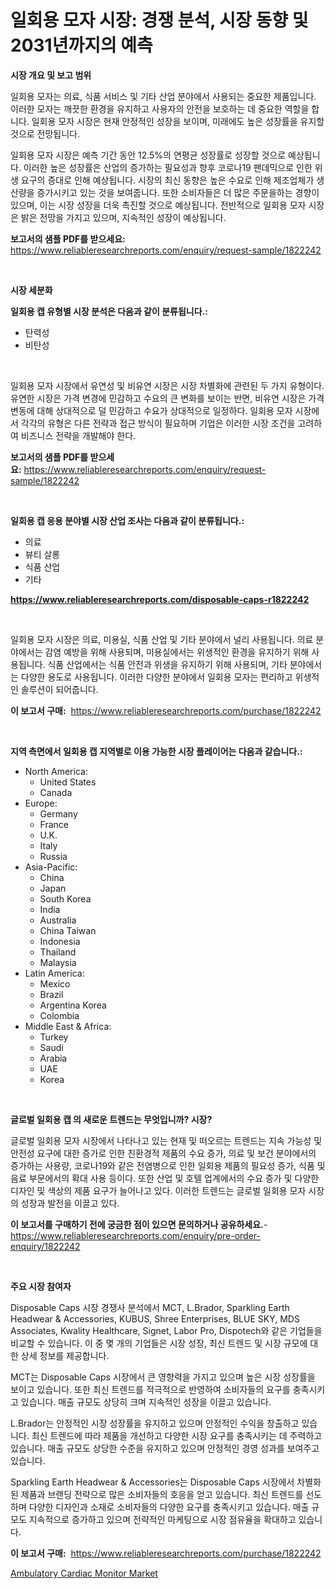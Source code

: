<p><h1>일회용 모자 시장: 경쟁 분석, 시장 동향 및 2031년까지의 예측</h1></p><p><strong>시장 개요 및 보고 범위</strong></p>
<p><p>일회용 모자는 의료, 식품 서비스 및 기타 산업 분야에서 사용되는 중요한 제품입니다. 이러한 모자는 깨끗한 환경을 유지하고 사용자의 안전을 보호하는 데 중요한 역할을 합니다. 일회용 모자 시장은 현재 안정적인 성장을 보이며, 미래에도 높은 성장률을 유지할 것으로 전망됩니다. </p><p>일회용 모자 시장은 예측 기간 동안 12.5%의 연평균 성장률로 성장할 것으로 예상됩니다. 이러한 높은 성장률은 산업의 증가하는 필요성과 향후 코로나19 팬데믹으로 인한 위생 요구의 증대로 인해 예상됩니다. 시장의 최신 동향은 높은 수요로 인해 제조업체가 생산량을 증가시키고 있는 것을 보여줍니다. 또한 소비자들은 더 많은 주문을하는 경향이 있으며, 이는 시장 성장을 더욱 촉진할 것으로 예상됩니다. 전반적으로 일회용 모자 시장은 밝은 전망을 가지고 있으며, 지속적인 성장이 예상됩니다.</p></p>
<p><strong>보고서의 샘플 PDF를 받으세요:</strong> <a href="https://www.reliableresearchreports.com/enquiry/request-sample/1822242">https://www.reliableresearchreports.com/enquiry/request-sample/1822242</a></p>
<p>&nbsp;</p>
<p><strong>시장 세분화</strong></p>
<p><strong>일회용 캡 유형별 시장 분석은 다음과 같이 분류됩니다.:</strong></p>
<p><ul><li>탄력성</li><li>비탄성</li></ul></p>
<p>&nbsp;</p>
<p><p>일회용 모자 시장에서 유연성 및 비유연 시장은 시장 차별화에 관련된 두 가지 유형이다. 유연한 시장은 가격 변경에 민감하고 수요의 큰 변화를 보이는 반면, 비유연 시장은 가격 변동에 대해 상대적으로 덜 민감하고 수요가 상대적으로 일정하다. 일회용 모자 시장에서 각각의 유형은 다른 전략과 접근 방식이 필요하며 기업은 이러한 시장 조건을 고려하여 비즈니스 전략을 개발해야 한다.</p></p>
<p><strong>보고서의 샘플 PDF를 받으세요:</strong>&nbsp;<a href="https://www.reliableresearchreports.com/enquiry/request-sample/1822242">https://www.reliableresearchreports.com/enquiry/request-sample/1822242</a></p>
<p>&nbsp;</p>
<p><strong> 일회용 캡 응용 분야별 시장 산업 조사는 다음과 같이 분류됩니다.:</strong></p>
<p><ul><li>의료</li><li>뷰티 살롱</li><li>식품 산업</li><li>기타</li></ul></p>
<p><strong><a href="https://www.reliableresearchreports.com/disposable-caps-r1822242">https://www.reliableresearchreports.com/disposable-caps-r1822242</a></strong></p>
<p>&nbsp;</p>
<p><p>일회용 모자 시장은 의료, 미용실, 식품 산업 및 기타 분야에서 널리 사용됩니다. 의료 분야에서는 감염 예방을 위해 사용되며, 미용실에서는 위생적인 환경을 유지하기 위해 사용됩니다. 식품 산업에서는 식품 안전과 위생을 유지하기 위해 사용되며, 기타 분야에서는 다양한 용도로 사용됩니다. 이러한 다양한 분야에서 일회용 모자는 편리하고 위생적인 솔루션이 되어줍니다.</p></p>
<p><strong>이 보고서 구매:</strong>&nbsp; <a href="https://www.reliableresearchreports.com/purchase/1822242">https://www.reliableresearchreports.com/purchase/1822242</a></p>
<p>&nbsp;</p>
<p><strong>지역 측면에서 일회용 캡 지역별로 이용 가능한 시장 플레이어는 다음과 같습니다.:</strong></p>
<p><ul>
    <li>
        North America:
        <ul>
            <li>United States</li>
            <li>Canada</li>
        </ul>
    </li>
    <li>
        Europe:
        <ul>
            <li>Germany</li>
            <li>France</li>
            <li>U.K.</li>
            <li>Italy</li>
            <li>Russia</li>
        </ul>
    </li>
    <li>
        Asia-Pacific:
        <ul>
            <li>China</li>
            <li>Japan</li>
            <li>South Korea</li>
            <li>India</li>
            <li>Australia</li>
            <li>China Taiwan</li>
            <li>Indonesia</li>
            <li>Thailand</li>
            <li>Malaysia</li>
        </ul>
    </li>
    <li>
        Latin America:
        <ul>
            <li>Mexico</li>
            <li>Brazil</li>
            <li>Argentina Korea</li>
            <li>Colombia</li>
        </ul>
    </li>
    <li>
        Middle East & Africa:
        <ul>
            <li>Turkey</li>
            <li>Saudi</li>
            <li>Arabia</li>
            <li>UAE</li>
            <li>Korea</li>
        </ul>
    </li>
    </ul></p>
<p>&nbsp;</p>
<p><strong>글로벌 일회용 캡 의 새로운 트렌드는 무엇입니까? 시장?</strong></p>
<p><p>글로벌 일회용 모자 시장에서 나타나고 있는 현재 및 떠오르는 트렌드는 지속 가능성 및 안전성 요구에 대한 증가로 인한 친환경적 제품의 수요 증가, 의료 및 보건 분야에서의 증가하는 사용량, 코로나19와 같은 전염병으로 인한 일회용 제품의 필요성 증가, 식품 및 음료 부문에서의 확대 사용 등이다. 또한 산업 및 호텔 업계에서의 수요 증가 및 다양한 디자인 및 색상의 제품 요구가 늘어나고 있다. 이러한 트렌드는 글로벌 일회용 모자 시장의 성장과 발전을 이끌고 있다.</p></p>
<p><strong>이 보고서를 구매하기 전에 궁금한 점이 있으면 문의하거나 공유하세요.</strong>- <a href="https://www.reliableresearchreports.com/enquiry/pre-order-enquiry/1822242">https://www.reliableresearchreports.com/enquiry/pre-order-enquiry/1822242</a></p>
<p>&nbsp;</p>
<p><strong>주요 시장 참여자</strong></p>
<p><p>Disposable Caps 시장 경쟁사 분석에서 MCT, L.Brador, Sparkling Earth Headwear & Accessories, KUBUS, Shree Enterprises, BLUE SKY, MDS Associates, Kwality Healthcare, Signet, Labor Pro, Dispotech와 같은 기업들을 비교할 수 있습니다. 이 중 몇 개의 기업들은 시장 성장, 최신 트렌드 및 시장 규모에 대한 상세 정보를 제공합니다. </p><p>MCT는 Disposable Caps 시장에서 큰 영향력을 가지고 있으며 높은 시장 성장률을 보이고 있습니다. 또한 최신 트렌드를 적극적으로 반영하여 소비자들의 요구를 충족시키고 있습니다. 매출 규모도 상당히 크며 지속적인 성장을 이끌고 있습니다. </p><p>L.Brador는 안정적인 시장 성장률을 유지하고 있으며 안정적인 수익을 창출하고 있습니다. 최신 트렌드에 따라 제품을 개선하고 다양한 시장 요구를 충족시키는 데 주력하고 있습니다. 매출 규모도 상당한 수준을 유지하고 있으며 안정적인 경영 성과를 보여주고 있습니다. </p><p>Sparkling Earth Headwear & Accessories는 Disposable Caps 시장에서 차별화된 제품과 브랜딩 전략으로 많은 소비자들의 호응을 얻고 있습니다. 최신 트렌드를 선도하며 다양한 디자인과 소재로 소비자들의 다양한 요구를 충족시키고 있습니다. 매출 규모도 지속적으로 증가하고 있으며 전략적인 마케팅으로 시장 점유율을 확대하고 있습니다.</p></p>
<p><strong>이 보고서 구매:</strong>&nbsp;&nbsp;<a href="https://www.reliableresearchreports.com/purchase/1822242">https://www.reliableresearchreports.com/purchase/1822242</a></p>
<p><p><a href="https://eight-handstand-8fb.notion.site/Ambulatory-Cardiac-Monitor-Market-Size-Market-Outlook-and-Market-Forecast-2024-to-2031-3437ce5ca930433b9552fe74ad4d6f51">Ambulatory Cardiac Monitor Market</a></p></p>